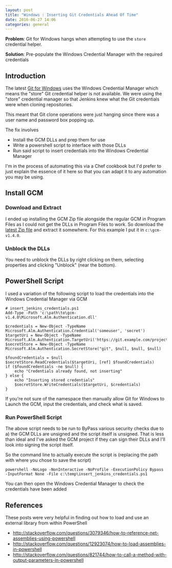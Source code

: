 ```yaml
---
layout: post
title: "Windows : Inserting Git Credentials Ahead Of Time"
date: 2016-06-27 14:06
categories: general
---
```


**Problem**: Git for Windows hangs when attempting to use the `store` credential
helper.

**Solution**: Pre-populate the Windows Credential Manager with the required
credentials

## Introduction

The latest [Git for Windows](https://git-for-windows.github.io/) uses the
Windows Credential Manager which means the "store" Git credential helper is not
available. We were using the "store" credential manager so that Jenkins knew
what the Git credentials were when cloning repositories. 

This meant that Git clone operations were just hanging since there was a
user name and password box popping up.

The fix involves

* Install the GCM DLLs and prep them for use
* Write a powershell script to interface with those DLLs
* Run said script to insert credentials into the Windows Credential Manager

I'm in the process of automating this via a Chef cookbook but I'd prefer to just
explain the essence of it here so that you can adapt it to any automation you
may be using.

## Install GCM

### Download and Extract

I ended up installing the GCM Zip file alongside the regular GCM in Program
Files as I could not get the DLLs in Program Files to work. So download the
[latest Zip
file](https://github.com/Microsoft/Git-Credential-Manager-for-Windows/releases/latest)
and extract it somewhere. For this example I put it in `c:\gcm-v1.4.0`. 

### Unblock the DLLs

You need to unblock the DLLs by right clicking on them, selecting properties and
clicking "Unblock" (near the bottom).

## PowerShell Script

I used a variation of the following script to load the credentials into the
Windows Credential Manager via GCM

```
# insert_jenkins_credentials.ps1
Add-Type -Path 'c:\path\to\gcm-v1.4.0\Microsoft.Alm.Authentication.dll'

$credentials = New-Object -TypeName Microsoft.Alm.Authentication.Credential('someuser', 'secret')
$targetUri = New-Object -TypeName Microsoft.Alm.Authentication.TargetUri('https://git.example.com/projects')
$secretStore = New-Object -TypeName Microsoft.Alm.Authentication.SecretStore("git", $null, $null, $null)

$foundCredentials = $null
$secretStore.ReadCredentials($targetUri, [ref] $foundCredentials)
if ($foundCredentials -ne $null) {
    echo "Credentials already found, not inserting"
} else {
    echo "Inserting stored credentials"
    $secretStore.WriteCredentials($targetUri, $credentials)
}
```

If you're not sure of the namespace then manually allow Git for Windows to
Launch the GCM, input the credentials, and check what is saved.

### Run PowerShell Script

The above script needs to be run to ByPass various security checks due to a) the
GCM DLLs are unsigned and the script itself is unsigned. That is less than ideal
and I've asked the GCM project if they can sign their DLLs and I'll look into
signing the script itself.

So the command line to actually execute the script is (replacing the path with
where you chose to save the script)

    powershell -NoLogo -NonInteractive -NoProfile -ExecutionPolicy Bypass -InputFormat None -File c:\temp\insert_jenkins_credentials.ps1

You can then open the Windows Credential Manager to check the credentials have
been added

## References

These posts were very helpful in finding out how to load and use an external
library from within PowerShell

* http://stackoverflow.com/questions/3079346/how-to-reference-net-assemblies-using-powershell
* http://stackoverflow.com/questions/12923074/how-to-load-assemblies-in-powershell
* http://stackoverflow.com/questions/821744/how-to-call-a-method-with-output-parameters-in-powershell

